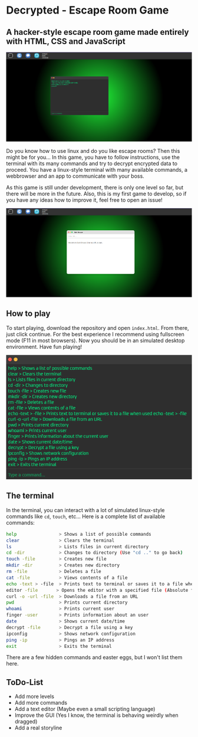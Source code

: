 # Decrypted - Escape Room Game

## A hacker-style escape room game made entirely with HTML, CSS and JavaScript

![Screenshot of the in-game desktop with the terminal opened.](src/media/img/screenshot1.png)

Do you know how to use linux and do you like escape rooms? Then this might be for you...
In this game, you have to follow instructions, use the terminal with its many commands and
try to decrypt encrypted data to proceed. You have a linux-style terminal with many available
commands, a webbrowser and an app to communicate with your boss.

As this game is still under development, there is only one level so far, but there will be more in the
future. Also, this is my first game to develop, so if you have any ideas how to improve it, feel free
to open an issue!

![Screenshot of the in-game desktop with the webbrowser opened.](src/media/img/screenshot2.png)

## How to play

To start playing, download the repository and open ```index.html```. From there, just click continue.
For the best experience I recommend using fullscreen mode (F11 in most browsers). Now you should be in
an simulated desktop environment. Have fun playing!

![The terminal with a list of usable commands.](src/media/img/screenshot3.png)

## The terminal

In the terminal, you can interact with a lot of simulated linux-style commands like ```cd```, ```touch```, etc...
Here is a complete list of available commands:

```bash
help                > Shows a list of possible commands
clear               > Clears the terminal
ls                  > Lists files in current directory
cd -dir             > Changes to directory (Use "cd .." to go back)
touch -file         > Creates new file
mkdir -dir          > Creates new directory
rm -file            > Deletes a file
cat -file           > Views contents of a file
echo -text > -file  > Prints text to terminal or saves it to a file when used echo -text > -file
editor -file       > Opens the editor with a specified file (Absolute filepath)
curl -o -url -file  > Downloads a file from an URL
pwd                 > Prints current directory
whoami              > Prints current user
finger -user        > Prints information about an user
date                > Shows current date/time
decrypt -file       > Decrypt a file using a key
ipconfig            > Shows network configuration
ping -ip            > Pings an IP address
exit                > Exits the terminal
```

There are a few hidden commands and easter eggs, but I won't list them here.

## ToDo-List

- Add more levels
- Add more commands
- Add a text editor (Maybe even a small scripting language)
- Improve the GUI (Yes I know, the terminal is behaving weirdly when dragged)
- Add a real storyline
